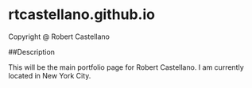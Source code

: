 # rtcastellano.github.io

Copyright @ Robert Castellano

##Description

This will be the main portfolio page for Robert Castellano. I am currently located in New York City.
